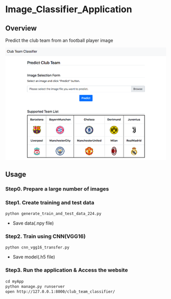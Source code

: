 # Image_Classifier_Application

## Overview
Predict the club team from an football player image

![sample](./assets/sample.png)

## Usage

### Step0. Prepare a large number of images

### Step1. Create training and test data
```
python generate_train_and_test_data_224.py
```
- Save data(.npy file)

### Step2. Train using CNN(VGG16)
```
python cnn_vgg16_transfer.py
```
- Save model(.h5 file)

### Step3. Run the application & Access the website
```
cd myApp
python manage.py runserver
open http://127.0.0.1:8000/club_team_classifier/
```